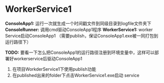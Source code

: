 # WorkerService1
**ConsoleApp1:** 运行一次就生成一个时间戳文件到同级目录到logfile文件夹下
**ConsoleRunner:** 调用cmd驱动ConsoleApp1程序
**WorkerService1:** worker Service启动ConsoleApp1 （需要publish，保证ConsoleApp1.exe被一同打包到运行路径下）

**TODO:** 要看一下怎么把ConsoleApp1的运行路径注册到环境变量中，这样可以部署好workerservice后驱动ConsoleApp1

1. 在项目WorkderService1下使用publish功能
2. 在published出来的folder下点击WorkerService1.exe启动 service



